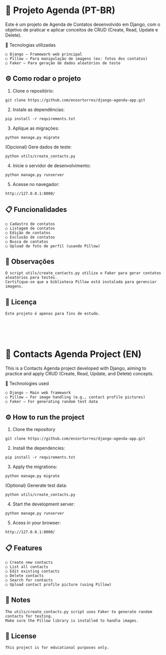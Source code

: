 <h1>
    📒 Projeto Agenda (PT-BR)
</h1>

Este é um projeto de Agenda de Contatos desenvolvido em Django, com o objetivo de praticar e aplicar conceitos de CRUD (Create, Read, Update e Delete).

🚀 Tecnologias utilizadas
```
○ Django — Framework web principal
○ Pillow — Para manipulação de imagens (ex: fotos dos contatos)
○ Faker — Para geração de dados aleatórios de teste
```

<h2>
    ⚙️ Como rodar o projeto
</h2>

1. Clone o repositório:
```
git clone https://github.com/enzortorres/django-agenda-app.git
```

2. Instale as dependências:
```
pip install -r requirements.txt
```


3. Aplique as migrações:
```
python manage.py migrate
```

(Opcional) Gere dados de teste:

```
python utils/create_contacts.py
```

4. Inicie o servidor de desenvolvimento:
```
python manage.py runserver
```

5. Acesse no navegador:

```
http://127.0.0.1:8000/
```

<h2>
    📋 Funcionalidades
</h2>

```
○ Cadastro de contatos
○ Listagem de contatos
○ Edição de contatos
○ Exclusão de contatos
○ Busca de contatos
○ Upload de foto de perfil (usando Pillow)
```

<h2>
    📎 Observações
</h2>

```
O script utils/create_contacts.py utiliza o Faker para gerar contatos aleatórios para testes.
Certifique-se que a biblioteca Pillow está instalada para gerenciar imagens.
```


<h2>
    📄 Licença
</h2>

```
Este projeto é apenas para fins de estudo.
```

<br><br><br>

<h1>
    📒 Contacts Agenda Project (EN)
</h1>
This is a Contacts Agenda project developed with Django, aiming to practice and apply CRUD (Create, Read, Update, and Delete) concepts.

🚀 Technologies used
```
○ Django — Main web framework
○ Pillow — For image handling (e.g., contact profile pictures)
○ Faker — For generating random test data
```

<h2>
    ⚙️ How to run the project
</h2>

1. Clone the repository
```
git clone https://github.com/enzortorres/django-agenda-app.git
```

2. Install the dependencies:
```
pip install -r requirements.txt
```


3. Apply the migrations:
```
python manage.py migrate
```

(Optional) Generate test data:

```
python utils/create_contacts.py
```

4. Start the development server:
```
python manage.py runserver
```

5. Acess in your browser:

```
http://127.0.0.1:8000/
```

<h2>
    📋 Features
</h2>

```
○ Create new contacts
○ List all contacts
○ Edit existing contacts
○ Delete contacts 
○ Search for contacts 
○ Upload contact profile picture (using Pillow)
```

<h2>
    📎 Notes
</h2>

```
The utils/create_contacts.py script uses Faker to generate random contacts for testing.
Make sure the Pillow library is installed to handle images.
```


<h2>
    📄 License
</h2>

```
This project is for educational purposes only.
```